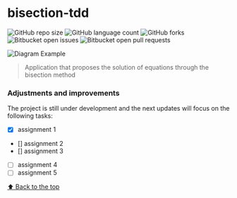 # bisection-tdd

![GitHub repo size](https://img.shields.io/github/repo-size/iuricode/README-template?style=for-the-badge)
![GitHub language count](https://img.shields.io/github/languages/count/iuricode/README-template?style=for-the-badge)
![GitHub forks](https://img.shields.io/github/forks/iuricode/README-template?style=for-the-badge)
![Bitbucket open issues](https://img.shields.io/bitbucket/issues/iuricode/README-template?style=for-the-badge)
![Bitbucket open pull requests](https://img.shields.io/bitbucket/pr-raw/iuricode/README-template?style=for-the-badge)

<img src="dichotomy-diagram" alt="Diagram Example">

> Application that proposes the solution of equations through the bisection method

### Adjustments and improvements

The project is still under development and the next updates will focus on the following tasks:

- [x] assignment 1
- [] assignment 2
- [] assignment 3
- [ ] assignment 4
- [ ] assignment 5

[⬆ Back to the top](#bisection-tdd)<br>
